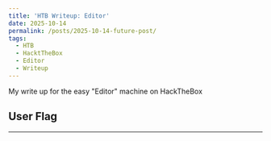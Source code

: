 ```yaml
---
title: 'HTB Writeup: Editor'
date: 2025-10-14
permalink: /posts/2025-10-14-future-post/
tags:
  - HTB
  - HacktTheBox
  - Editor
  - Writeup
---
```


My write up for the easy "Editor" machine on HackTheBox

User Flag
---
---
